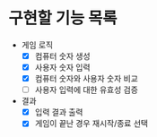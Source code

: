 # 구현할 기능 목록

- 게임 로직
    - [x]  컴퓨터 숫자 생성
    - [x]  사용자 숫자 입력
    - [x]  컴퓨터 숫자와 사용자 숫자 비교
    - [ ]  사용자 입력에 대한 유효성 검증
- 결과
    - [x]  입력 결과 출력
    - [x]  게임이 끝난 경우 재시작/종료 선택
